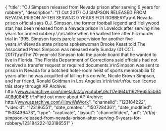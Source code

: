{
    "title": "OJ Simpson released from Nevada prison after serving 9 years for robbery",
    "description": "(1 Oct 2017) OJ SIMPSON RELEASED FROM NEVADA PRISON AFTER SERVING 9 YEARS FOR ROBBERY\r\nA Nevada prison official says O.J. Simpson, the former football legend and Hollywood star, has been released from a Nevada prison in Lovelock after serving nine years for armed robbery.\r\nUnlike when he walked free after his murder trial in 1995, Simpson faces parole supervision for another five years.\r\nNevada state prisons spokeswoman Brooke Keast told The Associated Press Simpson was released early Sunday (01 OCT. 2017)\r\nThe 70-year-old Simpson told the parole board that he wanted to live in Florida. The Florida Department of Corrections said officials had not received a transfer request or required documents.\r\nSimpson was sent to prison in Nevada for a botched hotel-room heist of sports memorabilia 12 years after he was acquitted of killing his ex-wife, Nicole Brown Simpson, and her friend, Ronald Goldman in Los Angeles.\r\n\r\n\r\nYou can license this story through AP Archive: http:\/\/www.aparchive.com\/metadata\/youtube\/9c117e364b11629e6555064408d084f6 \r\nFind out more about AP Archive: http:\/\/www.aparchive.com\/HowWeWork",
    "channelid": "123184222",
    "videoid": "123186551",
    "date_created": "1507284361",
    "date_modified": "1508436473",
    "type": "captivate",
    "layout": "channelVideo",
    "url": "\/c1\/oj-simpson-released-from-nevada-prison-after-serving-9-years-for-robbery\/123184222-123186551"
}